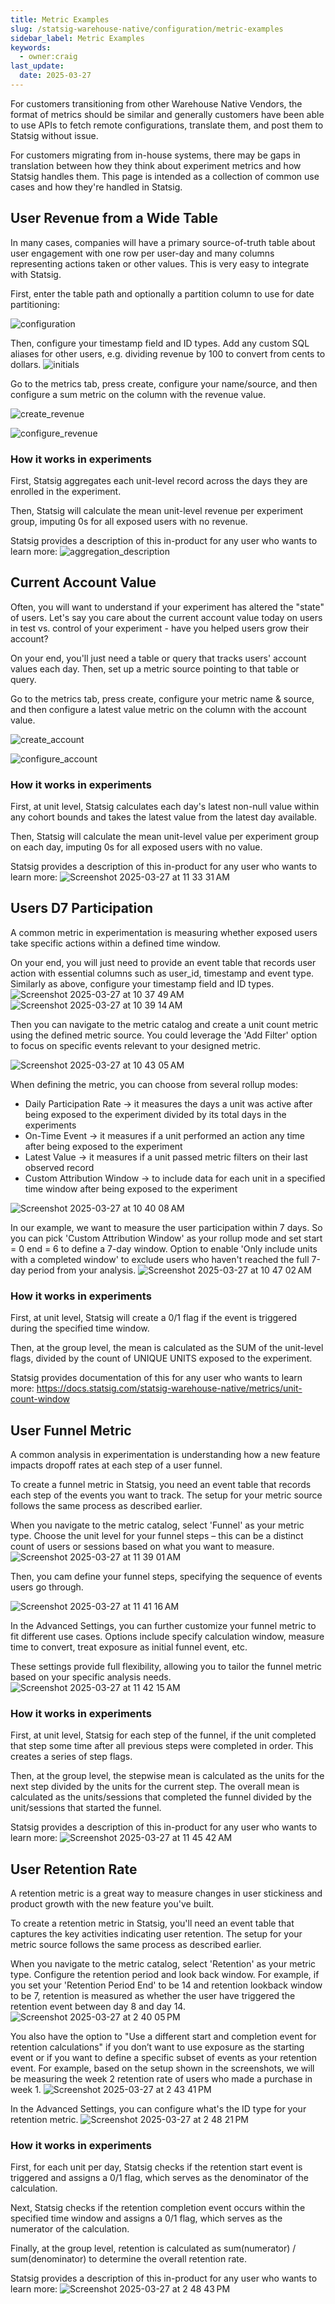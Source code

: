 ```yaml
---
title: Metric Examples
slug: /statsig-warehouse-native/configuration/metric-examples
sidebar_label: Metric Examples
keywords:
  - owner:craig
last_update:
  date: 2025-03-27
---
```


For customers transitioning from other Warehouse Native Vendors, the format of metrics should be similar and generally customers have been able to use APIs to fetch remote configurations, translate them, and post them to Statsig without issue.

For customers migrating from in-house systems, there may be gaps in translation between how they think about experiment metrics and how Statsig handles them. This page is intended as a collection of common use cases and how they're handled in Statsig.

## User Revenue from a Wide Table

In many cases, companies will have a primary source-of-truth table about user engagement with one row per user-day and many columns representing actions taken or other values. This is very easy to integrate with Statsig.

First, enter the table path and optionally a partition column to use for date partitioning:

![configuration](/img/metric_examples_configuration.png)

Then, configure your timestamp field and ID types. Add any custom SQL aliases for other users, e.g. dividing revenue by 100 to convert from cents to dollars.
![initials](/img/metric_examples_initials.png)

Go to the metrics tab, press create, configure your name/source, and then configure a sum metric on the column with the revenue value.

![create_revenue](/img/metric_examples_create_revenue.png)

![configure_revenue](/img/metric_examples_configure_revenue.png)

### How it works in experiments

First, Statsig aggregates each unit-level record across the days they are enrolled in the experiment.

Then, Statsig will calculate the mean unit-level revenue per experiment group, imputing 0s for all exposed users with no revenue.

Statsig provides a description of this in-product for any user who wants to learn more:
![aggregation_description](/img/metric_examples_configuration.png)



## Current Account Value

Often, you will want to understand if your experiment has altered the "state" of users. Let's say you care about the current account value today on users in test vs. control of your experiment - have you helped users grow their account?

On your end, you'll just need a table or query that tracks users' account values each day. Then, set up a metric source pointing to that table or query.



Go to the metrics tab, press create, configure your metric name & source, and then configure a latest value metric on the column with the account value.

![create_account](/img/metric_examples_create_account.png)

![configure_account](/img/metric_examples_configure_account.png)

### How it works in experiments

First, at unit level, Statsig calculates each day's latest non-null value within any cohort bounds and takes the latest value from the latest day available. 

Then, Statsig will calculate the mean unit-level value per experiment group on each day, imputing 0s for all exposed users with no value.

Statsig provides a description of this in-product for any user who wants to learn more: 
![Screenshot 2025-03-27 at 11 33 31 AM](https://github.com/user-attachments/assets/7fe6af8f-02a9-45f4-ae3f-5c682757e571)




## Users D7 Participation

A common metric in experimentation is measuring whether exposed users take specific actions within a defined time window.

On your end, you will just need to provide an event table that records user action with essential columns such as user_id, timestamp and event type. Similarly as above, configure your timestamp field and ID types. 
![Screenshot 2025-03-27 at 10 37 49 AM](https://github.com/user-attachments/assets/148469b7-df7b-4f39-af87-1ee9dd5ee431)
![Screenshot 2025-03-27 at 10 39 14 AM](https://github.com/user-attachments/assets/5bd9fcc7-54e1-4a15-a8c4-8d9950631d24)

Then you can navigate to the metric catalog and create a unit count metric using the defined metric source. You could leverage the 'Add Filter' option to focus on specific events relevant to your designed metric. 

![Screenshot 2025-03-27 at 10 43 05 AM](https://github.com/user-attachments/assets/04712a16-8dac-4c1f-a327-1854fd15d2aa) 

When defining the metric, you can choose from several rollup modes:
- Daily Participation Rate -> it measures the days a unit was active after being exposed to the experiment divided by its total days in the experiments
- On-Time Event -> it measures if a unit performed an action any time after being exposed to the experiment
- Latest Value -> it measures if a unit passed metric filters on their last observed record
- Custom Attribution Window -> to include data for each unit in a specified time window after being exposed to the experiment

![Screenshot 2025-03-27 at 10 40 08 AM](https://github.com/user-attachments/assets/959c5dbd-eecf-4797-bc87-7970ccda4947)

In our example, we want to measure the user participation within 7 days. So you can pick 'Custom Attribution Window' as your rollup mode and set start = 0 end = 6 to define a 7-day window. Option to enable 'Only include units with a completed window' to exclude users who haven't reached the full 7-day period from your analysis. 
![Screenshot 2025-03-27 at 10 47 02 AM](https://github.com/user-attachments/assets/0632de2f-dc8c-44c0-85c1-39e8a6a6f070)


### How it works in experiments

First, at unit level, Statsig will create a 0/1 flag if the event is triggered during the specified time window. 

Then, at the group level, the mean is calculated as the SUM of the unit-level flags, divided by the count of UNIQUE UNITS exposed to the experiment.

Statsig provides documentation of this for any user who wants to learn more: https://docs.statsig.com/statsig-warehouse-native/metrics/unit-count-window 


## User Funnel Metric

A common analysis in experimentation is understanding how a new feature impacts dropoff rates at each step of a user funnel.

To create a funnel metric in Statsig, you need an event table that records each step of the events you want to track. The setup for your metric source follows the same process as described earlier.

When you navigate to the metric catalog, select 'Funnel' as your metric type. Choose the unit level for your funnel steps – this can be a distinct count of users or sessions based on what you want to measure.
![Screenshot 2025-03-27 at 11 39 01 AM](https://github.com/user-attachments/assets/76c815a1-14a6-4d8c-853e-10460f38d4a6)

Then, you cam define your funnel steps, specifying the sequence of events users go through.

![Screenshot 2025-03-27 at 11 41 16 AM](https://github.com/user-attachments/assets/91d50945-ba23-47d0-b0e4-85308a0e404c)

In the Advanced Settings, you can further customize your funnel metric to fit different use cases. Options include specify calculation window, measure time to convert, treat exposure as initial funnel event, etc.

These settings provide full flexibility, allowing you to tailor the funnel metric based on your specific analysis needs.
![Screenshot 2025-03-27 at 11 42 15 AM](https://github.com/user-attachments/assets/a6de4690-83ad-49ed-af9a-4eef9c6a9700)


### How it works in experiments

First, at unit level, Statsig for each step of the funnel, if the unit completed that step some time after all previous steps were completed in order. This creates a series of step flags.

Then, at the group level, the stepwise mean is calculated as the units for the next step divided by the units for the current step. The overall mean is calculated as the units/sessions that completed the funnel divided by the unit/sessions that started the funnel.

Statsig provides a description of this in-product for any user who wants to learn more: 
![Screenshot 2025-03-27 at 11 45 42 AM](https://github.com/user-attachments/assets/84c22973-af41-495d-a943-f0f7436050ee)



## User Retention Rate

A retention metric is a great way to measure changes in user stickiness and product growth with the new feature you've built.

To create a retention metric in Statsig, you'll need an event table that captures the key activities indicating user retention.  The setup for your metric source follows the same process as described earlier.

When you navigate to the metric catalog, select 'Retention' as your metric type. Configure the retention period and look back window. For example, if you set your 'Retention Period End' to be 14 and retention lookback window to be 7, retention is measured as whether the user have triggered the retention event between day 8 and day 14. 
![Screenshot 2025-03-27 at 2 40 05 PM](https://github.com/user-attachments/assets/e418815e-505c-4356-9922-d706bebb053c)

You also have the option to "Use a different start and completion event for retention calculations" if you don’t want to use exposure as the starting event or if you want to define a specific subset of events as your retention event.
For example, based on the setup shown in the screenshots, we will be measuring the week 2 retention rate of users who made a purchase in week 1.
![Screenshot 2025-03-27 at 2 43 41 PM](https://github.com/user-attachments/assets/d3e12922-3767-4a05-987b-e16df126ea41)

In the Advanced Settings, you can configure what's the ID type for your retention metric. 
![Screenshot 2025-03-27 at 2 48 21 PM](https://github.com/user-attachments/assets/cdf184a4-cd3a-4622-8669-0d029b1e76dc)


### How it works in experiments

First, for each unit per day, Statsig checks if the retention start event is triggered and assigns a 0/1 flag, which serves as the denominator of the calculation.

Next, Statsig checks if the retention completion event occurs within the specified time window and assigns a 0/1 flag, which serves as the numerator of the calculation.

Finally, at the group level, retention is calculated as sum(numerator) / sum(denominator) to determine the overall retention rate.

Statsig provides a description of this in-product for any user who wants to learn more:
![Screenshot 2025-03-27 at 2 48 43 PM](https://github.com/user-attachments/assets/94843265-ed43-4bce-954f-3f64ec2d380f)

